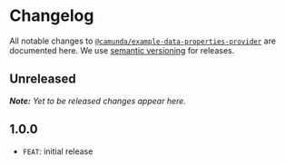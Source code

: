 # Changelog

All notable changes to [`@camunda/example-data-properties-provider`](https://github.com/bpmn-io/bpmn-js-json-data-provider) are documented here. We use [semantic versioning](http://semver.org/) for releases.

## Unreleased

___Note:__ Yet to be released changes appear here._

## 1.0.0

* `FEAT`: initial release
